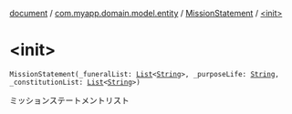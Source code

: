 [document](../../index.md) / [com.myapp.domain.model.entity](../index.md) / [MissionStatement](index.md) / [&lt;init&gt;](./-init-.md)

# &lt;init&gt;

`MissionStatement(_funeralList: `[`List`](https://kotlinlang.org/api/latest/jvm/stdlib/kotlin.collections/-list/index.html)`<`[`String`](https://kotlinlang.org/api/latest/jvm/stdlib/kotlin/-string/index.html)`>, _purposeLife: `[`String`](https://kotlinlang.org/api/latest/jvm/stdlib/kotlin/-string/index.html)`, _constitutionList: `[`List`](https://kotlinlang.org/api/latest/jvm/stdlib/kotlin.collections/-list/index.html)`<`[`String`](https://kotlinlang.org/api/latest/jvm/stdlib/kotlin/-string/index.html)`>)`

ミッションステートメントリスト

